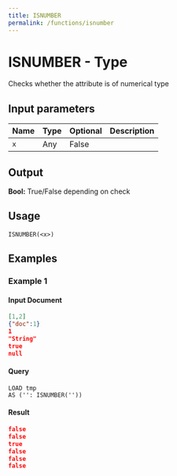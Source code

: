 ```yaml
---
title: ISNUMBER
permalink: /functions/isnumber
---
```


# ISNUMBER - Type

Checks whether the attribute is of numerical type

## Input parameters

| Name | Type | Optional | Description |
| --- | --- | --- | --- |
| `x` | Any | False |  |

## Output

**Bool:** True/False depending on check

## Usage

```joda
ISNUMBER(<x>)
```

## Examples

### Example 1

#### Input Document
```json
[1,2]
{"doc":1}
1
"String"
true
null
```


#### Query
```joda
LOAD tmp
AS ('': ISNUMBER(''))
```
#### Result
```json
false
false
true
false
false
false
```


